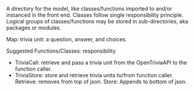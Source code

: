A directory for the model, like classes/functions imported to and/or instanced in the front end. Classes follow single responsibility principle. Logical groups of classes/functions may be stored in sub-directories, aka packages or modules.

Map:
trivia unit: a question, answer, and choices.

Suggested Functions/Classes: responsibility
- TriviaCall: retrieve and pass a trivia unit from the OpenTriviaAPI to the function caller.
- TriviaStore: store and retrieve trivia units to/from function caller. Retrieve: removes from top of json. Store: Appends to bottom of json.
